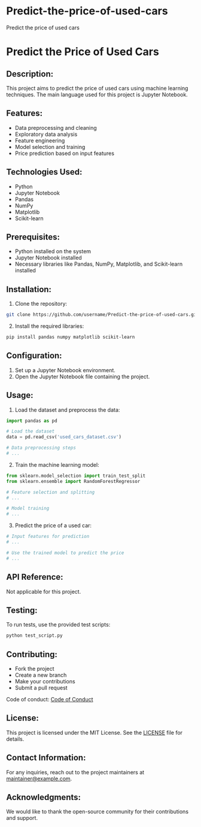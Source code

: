 # Predict-the-price-of-used-cars
Predict the price of used cars
# Predict the Price of Used Cars

## Description:
This project aims to predict the price of used cars using machine learning techniques. The main language used for this project is Jupyter Notebook.

## Features:
- Data preprocessing and cleaning
- Exploratory data analysis
- Feature engineering
- Model selection and training
- Price prediction based on input features

## Technologies Used:
- Python
- Jupyter Notebook
- Pandas
- NumPy
- Matplotlib
- Scikit-learn

## Prerequisites:
- Python installed on the system
- Jupyter Notebook installed
- Necessary libraries like Pandas, NumPy, Matplotlib, and Scikit-learn installed

## Installation:
1. Clone the repository:
```bash
git clone https://github.com/username/Predict-the-price-of-used-cars.git
```

2. Install the required libraries:
```bash
pip install pandas numpy matplotlib scikit-learn
```

## Configuration:
1. Set up a Jupyter Notebook environment.
2. Open the Jupyter Notebook file containing the project.

## Usage:
1. Load the dataset and preprocess the data:
```python
import pandas as pd

# Load the dataset
data = pd.read_csv('used_cars_dataset.csv')

# Data preprocessing steps
# ...
```

2. Train the machine learning model:
```python
from sklearn.model_selection import train_test_split
from sklearn.ensemble import RandomForestRegressor

# Feature selection and splitting
# ...

# Model training
# ...
```

3. Predict the price of a used car:
```python
# Input features for prediction
# ...

# Use the trained model to predict the price
# ...
```

## API Reference:
Not applicable for this project.

## Testing:
To run tests, use the provided test scripts:
```bash
python test_script.py
```

## Contributing:
- Fork the project
- Create a new branch
- Make your contributions
- Submit a pull request

Code of conduct: [Code of Conduct](./CODE_OF_CONDUCT.md)

## License:
This project is licensed under the MIT License. See the [LICENSE](./LICENSE) file for details.

## Contact Information:
For any inquiries, reach out to the project maintainers at maintainer@example.com.

## Acknowledgments:
We would like to thank the open-source community for their contributions and support.
